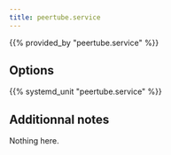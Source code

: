 ```yaml
---
title: peertube.service
---
```


{{% provided_by "peertube.service" %}}

## Options

{{% systemd_unit "peertube.service" %}}

## Additionnal notes

Nothing here.